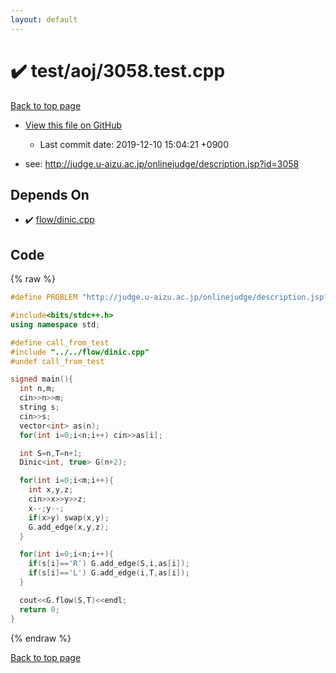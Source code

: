 ```yaml
---
layout: default
---
```


<!-- mathjax config similar to math.stackexchange -->
<script type="text/javascript" async
  src="https://cdnjs.cloudflare.com/ajax/libs/mathjax/2.7.5/MathJax.js?config=TeX-MML-AM_CHTML">
</script>
<script type="text/x-mathjax-config">
  MathJax.Hub.Config({
    TeX: { equationNumbers: { autoNumber: "AMS" }},
    tex2jax: {
      inlineMath: [ ['$','$'] ],
      processEscapes: true
    },
    "HTML-CSS": { matchFontHeight: false },
    displayAlign: "left",
    displayIndent: "2em"
  });
</script>

<script type="text/javascript" src="https://cdnjs.cloudflare.com/ajax/libs/jquery/3.4.1/jquery.min.js"></script>
<script src="https://cdn.jsdelivr.net/npm/jquery-balloon-js@1.1.2/jquery.balloon.min.js" integrity="sha256-ZEYs9VrgAeNuPvs15E39OsyOJaIkXEEt10fzxJ20+2I=" crossorigin="anonymous"></script>
<script type="text/javascript" src="../../../assets/js/copy-button.js"></script>
<link rel="stylesheet" href="../../../assets/css/copy-button.css" />


# :heavy_check_mark: test/aoj/3058.test.cpp
<a href="../../../index.html">Back to top page</a>

* <a href="{{ site.github.repository_url }}/blob/master/test/aoj/3058.test.cpp">View this file on GitHub</a>
    - Last commit date: 2019-12-10 15:04:21 +0900


* see: <a href="http://judge.u-aizu.ac.jp/onlinejudge/description.jsp?id=3058">http://judge.u-aizu.ac.jp/onlinejudge/description.jsp?id=3058</a>


## Depends On
* :heavy_check_mark: <a href="../../../library/flow/dinic.cpp.html">flow/dinic.cpp</a>


## Code
{% raw %}
```cpp
#define PROBLEM "http://judge.u-aizu.ac.jp/onlinejudge/description.jsp?id=3058"

#include<bits/stdc++.h>
using namespace std;

#define call_from_test
#include "../../flow/dinic.cpp"
#undef call_from_test

signed main(){
  int n,m;
  cin>>n>>m;
  string s;
  cin>>s;
  vector<int> as(n);
  for(int i=0;i<n;i++) cin>>as[i];

  int S=n,T=n+1;
  Dinic<int, true> G(n+2);

  for(int i=0;i<m;i++){
    int x,y,z;
    cin>>x>>y>>z;
    x--;y--;
    if(x>y) swap(x,y);
    G.add_edge(x,y,z);
  }

  for(int i=0;i<n;i++){
    if(s[i]=='R') G.add_edge(S,i,as[i]);
    if(s[i]=='L') G.add_edge(i,T,as[i]);
  }

  cout<<G.flow(S,T)<<endl;
  return 0;
}

```
{% endraw %}

<a href="../../../index.html">Back to top page</a>

